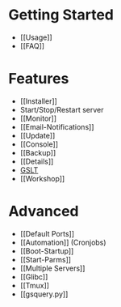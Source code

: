 # Getting Started
* [[Usage]]
* [[FAQ]]

# Features
* [[Installer]]
* Start/Stop/Restart server
* [[Monitor]]
* [[Email-Notifications]]
* [[Update]]
* [[Console]]
* [[Backup]]
* [[Details]]
* [GSLT](https://github.com/dgibbs64/linuxgsm/wiki/Game-Server-Login-Token)
* [[Workshop]]



# Advanced
* [[Default Ports]]
* [[Automation]] (Cronjobs)
* [[Boot-Startup]]
* [[Start-Parms]]
* [[Multiple Servers]]
* [[Glibc]]
* [[Tmux]]
* [[gsquery.py]]